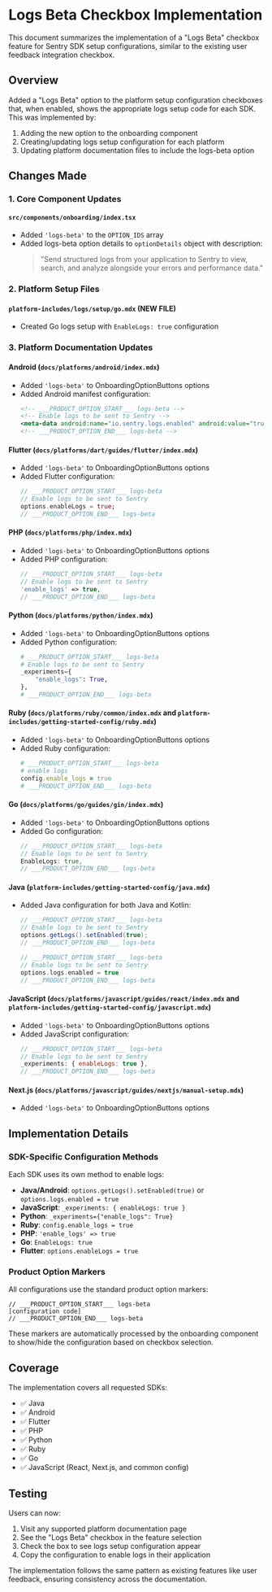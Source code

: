 # Logs Beta Checkbox Implementation

This document summarizes the implementation of a "Logs Beta" checkbox feature for Sentry SDK setup configurations, similar to the existing user feedback integration checkbox.

## Overview

Added a "Logs Beta" option to the platform setup configuration checkboxes that, when enabled, shows the appropriate logs setup code for each SDK. This was implemented by:

1. Adding the new option to the onboarding component
2. Creating/updating logs setup configuration for each platform
3. Updating platform documentation files to include the logs-beta option

## Changes Made

### 1. Core Component Updates

#### `src/components/onboarding/index.tsx`
- Added `'logs-beta'` to the `OPTION_IDS` array
- Added logs-beta option details to `optionDetails` object with description:
  > "Send structured logs from your application to Sentry to view, search, and analyze alongside your errors and performance data."

### 2. Platform Setup Files

#### `platform-includes/logs/setup/go.mdx` (NEW FILE)
- Created Go logs setup with `EnableLogs: true` configuration

### 3. Platform Documentation Updates

#### Android (`docs/platforms/android/index.mdx`)
- Added `'logs-beta'` to OnboardingOptionButtons options
- Added Android manifest configuration:
  ```xml
  <!-- ___PRODUCT_OPTION_START___ logs-beta -->
  <!-- Enable logs to be sent to Sentry -->
  <meta-data android:name="io.sentry.logs.enabled" android:value="true" />
  <!-- ___PRODUCT_OPTION_END___ logs-beta -->
  ```

#### Flutter (`docs/platforms/dart/guides/flutter/index.mdx`)
- Added `'logs-beta'` to OnboardingOptionButtons options
- Added Flutter configuration:
  ```dart
  // ___PRODUCT_OPTION_START___ logs-beta
  // Enable logs to be sent to Sentry
  options.enableLogs = true;
  // ___PRODUCT_OPTION_END___ logs-beta
  ```

#### PHP (`docs/platforms/php/index.mdx`)
- Added `'logs-beta'` to OnboardingOptionButtons options
- Added PHP configuration:
  ```php
  // ___PRODUCT_OPTION_START___ logs-beta
  // Enable logs to be sent to Sentry
  'enable_logs' => true,
  // ___PRODUCT_OPTION_END___ logs-beta
  ```

#### Python (`docs/platforms/python/index.mdx`)
- Added `'logs-beta'` to OnboardingOptionButtons options
- Added Python configuration:
  ```python
  # ___PRODUCT_OPTION_START___ logs-beta
  # Enable logs to be sent to Sentry
  _experiments={
      "enable_logs": True,
  },
  # ___PRODUCT_OPTION_END___ logs-beta
  ```

#### Ruby (`docs/platforms/ruby/common/index.mdx` and `platform-includes/getting-started-config/ruby.mdx`)
- Added `'logs-beta'` to OnboardingOptionButtons options
- Added Ruby configuration:
  ```ruby
  # ___PRODUCT_OPTION_START___ logs-beta
  # enable logs
  config.enable_logs = true
  # ___PRODUCT_OPTION_END___ logs-beta
  ```

#### Go (`docs/platforms/go/guides/gin/index.mdx`)
- Added `'logs-beta'` to OnboardingOptionButtons options
- Added Go configuration:
  ```go
  // ___PRODUCT_OPTION_START___ logs-beta
  // Enable logs to be sent to Sentry
  EnableLogs: true,
  // ___PRODUCT_OPTION_END___ logs-beta
  ```

#### Java (`platform-includes/getting-started-config/java.mdx`)
- Added Java configuration for both Java and Kotlin:
  ```java
  // ___PRODUCT_OPTION_START___ logs-beta
  // Enable logs to be sent to Sentry
  options.getLogs().setEnabled(true);
  // ___PRODUCT_OPTION_END___ logs-beta
  ```
  ```kotlin
  // ___PRODUCT_OPTION_START___ logs-beta
  // Enable logs to be sent to Sentry
  options.logs.enabled = true
  // ___PRODUCT_OPTION_END___ logs-beta
  ```

#### JavaScript (`docs/platforms/javascript/guides/react/index.mdx` and `platform-includes/getting-started-config/javascript.mdx`)
- Added `'logs-beta'` to OnboardingOptionButtons options
- Added JavaScript configuration:
  ```javascript
  // ___PRODUCT_OPTION_START___ logs-beta
  // Enable logs to be sent to Sentry
  _experiments: { enableLogs: true },
  // ___PRODUCT_OPTION_END___ logs-beta
  ```

#### Next.js (`docs/platforms/javascript/guides/nextjs/manual-setup.mdx`)
- Added `'logs-beta'` to OnboardingOptionButtons options

## Implementation Details

### SDK-Specific Configuration Methods

Each SDK uses its own method to enable logs:

- **Java/Android**: `options.getLogs().setEnabled(true)` or `options.logs.enabled = true`
- **JavaScript**: `_experiments: { enableLogs: true }`
- **Python**: `_experiments={"enable_logs": True}`
- **Ruby**: `config.enable_logs = true`
- **PHP**: `'enable_logs' => true`
- **Go**: `EnableLogs: true`
- **Flutter**: `options.enableLogs = true`

### Product Option Markers

All configurations use the standard product option markers:
```
// ___PRODUCT_OPTION_START___ logs-beta
[configuration code]
// ___PRODUCT_OPTION_END___ logs-beta
```

These markers are automatically processed by the onboarding component to show/hide the configuration based on checkbox selection.

## Coverage

The implementation covers all requested SDKs:
- ✅ Java
- ✅ Android  
- ✅ Flutter
- ✅ PHP
- ✅ Python
- ✅ Ruby
- ✅ Go
- ✅ JavaScript (React, Next.js, and common config)

## Testing

Users can now:
1. Visit any supported platform documentation page
2. See the "Logs Beta" checkbox in the feature selection
3. Check the box to see logs setup configuration appear
4. Copy the configuration to enable logs in their application

The implementation follows the same pattern as existing features like user feedback, ensuring consistency across the documentation.